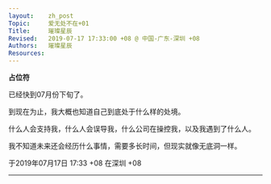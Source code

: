 ```yaml
---
layout:    zh_post
Topic:     爱无处不在+01
Title:     璀璨星辰
Revised:   2019-07-17 17:33:00 +08 @ 中国-广东-深圳 +08
Authors:   璀璨星辰
Resources:
---
```


**占位符**

已经快到07月份下旬了。

到现在为止，我大概也知道自己到底处于什么样的处境。

什么人会支持我，什么人会误导我，什么公司在操控我，以及我遇到了什么人。

我不知道未来还会经历什么事情，需要多长时间，但现实就像无底洞一样。

于2019年07月17日 17:33 +08 在深圳 +08

--------------------------------------------------------------------------------
